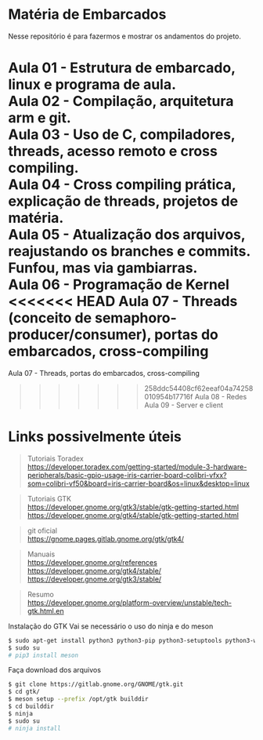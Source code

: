 # Matéria de Embarcados

Nesse repositório é para fazermos e mostrar os andamentos do projeto. 

Aula 01 - Estrutura de embarcado, linux e programa de aula. <br>
Aula 02 - Compilação, arquitetura arm e git. <br>
Aula 03 - Uso de C, compiladores, threads, acesso remoto e cross compiling. <br>
Aula 04 - Cross compiling prática, explicação de threads, projetos de matéria. <br>
Aula 05 - Atualização dos arquivos, reajustando os branches e commits. Funfou, mas via gambiarras. <br>
Aula 06 - Programação de Kernel <br>
<<<<<<< HEAD
Aula 07 - Threads (conceito de semaphoro- producer/consumer), portas do embarcados, cross-compiling <br>
=======
Aula 07 - Threads, portas do embarcados, cross-compiling <br>
>>>>>>> 258ddc54408cf62eeaf04a74258010954b17716f
Aula 08 - Redes <br>
Aula 09 - Server e client <br>

# Links possivelmente úteis

>Tutoriais Toradex <br>
https://developer.toradex.com/getting-started/module-3-hardware-peripherals/basic-gpio-usage-iris-carrier-board-colibri-vfxx?som=colibri-vf50&board=iris-carrier-board&os=linux&desktop=linux

>Tutoriais GTK <br>
https://developer.gnome.org/gtk3/stable/gtk-getting-started.html
https://developer.gnome.org/gtk4/stable/gtk-getting-started.html

>git oficial <br>
https://gnome.pages.gitlab.gnome.org/gtk/gtk4/

>Manuais <br>
https://developer.gnome.org/references
https://developer.gnome.org/gtk4/stable/
https://developer.gnome.org/gtk3/stable/

>Resumo <br>
https://developer.gnome.org/platform-overview/unstable/tech-gtk.html.en

Instalação do GTK
Vai se necessário o uso do ninja e do meson
```sh
$ sudo apt-get install python3 python3-pip python3-setuptools python3-wheel ninja-build
$ sudo su
# pip3 install meson
```

Faça download dos arquivos
```sh
$ git clone https://gitlab.gnome.org/GNOME/gtk.git
$ cd gtk/
$ meson setup --prefix /opt/gtk builddir
$ cd builddir
$ ninja
$ sudo su
# ninja install
```
